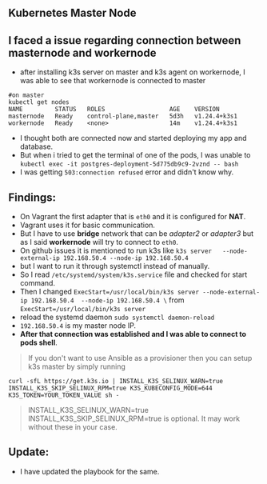 ## Kubernetes Master Node
## I faced a issue regarding connection between masternode and workernode
- after installing k3s server on master and k3s agent on workernode, I was able to see that workernode is connected to master
```
#on master 
kubectl get nodes 
NAME         STATUS   ROLES                  AGE    VERSION
masternode   Ready    control-plane,master   5d3h   v1.24.4+k3s1
workernode   Ready    <none>                 14m    v1.24.4+k3s1
```
- I thought both are connected now and started deploying my app and database.
- But when i tried to get the terminal of one of the pods, I was unable to 
`kubectl exec -it postgres-deployment-5d775db9c9-2vznd -- bash`
- I was getting `503:connection refused` error and didn't know why.

## Findings:
- On Vagrant the first adapter that is `eth0` and it is configured for **NAT**.
- Vagrant uses it for basic communication.
- But I have to use **bridge** network that can be *adapter2* or *adapter3* but as I said **workernode** will try to connect to `eth0`. 
- On github issues it is mentioned to run k3s like `k3s server   --node-external-ip 192.168.50.4 --node-ip 192.168.50.4`
- but I want to run it through systemctl instead of manually.
- So I read `/etc/systemd/system/k3s.service` file and checked for start command.
- Then I changed `ExecStart=/usr/local/bin/k3s server --node-external-ip 192.168.50.4  --node-ip 192.168.50.4 \` from `ExecStart=/usr/local/bin/k3s server`
- reload the systemd daemon `sudo systemctl daemon-reload`
- `192.168.50.4` is my master node IP.
- **After that connection was established and I was able to connect to pods shell**.

> If you don't want to use Ansible as a provisioner then you can setup k3s master by simply running 
```
curl -sfL https://get.k3s.io | INSTALL_K3S_SELINUX_WARN=true INSTALL_K3S_SKIP_SELINUX_RPM=true K3S_KUBECONFIG_MODE=644 K3S_TOKEN=YOUR_TOKEN_VALUE sh -
```
> INSTALL_K3S_SELINUX_WARN=true INSTALL_K3S_SKIP_SELINUX_RPM=true is optional. It may work without these in your case.

## Update:
- I have updated the playbook for the same.